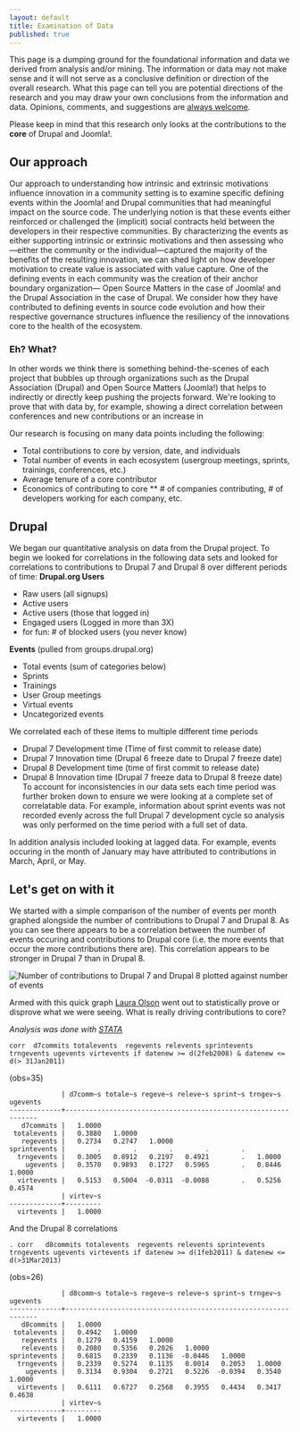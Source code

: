 ```yaml
---
layout: default
title: Examination of Data
published: true
---
```

This page is a dumping ground for the foundational information and data we derived from analysis and/or mining. The information or data may not make sense and it will not serve as a conclusive definition or direction of the overall research. What this page can tell you are potential directions of the research and you may draw your own conclusions from the information and data. Opinions, comments, and suggestions are [always welcome](/contact "Contact Form"). 

Please keep in mind that this research only looks at the contributions to the **core** of Drupal and Joomla!.

Our approach
------------------
Our approach to understanding how intrinsic and extrinsic motivations influence innovation in a community setting is to examine specific defining events within the Joomla! and Drupal communities that had meaningful impact on the source code. The underlying notion is that these events either reinforced or challenged the (implicit) social contracts held between the developers in their respective communities. By characterizing the events as either supporting intrinsic or extrinsic motivations and then assessing who—either the community or the individual—captured the majority of the benefits of the resulting innovation, we can shed light on how developer motivation to create value is associated with value capture. One of the defining events in each community was the creation of their anchor boundary organization— Open Source Matters in the case of Joomla! and the Drupal Association in the case of Drupal. We consider how they have contributed to defining events in source code evolution and how their respective governance structures influence the resiliency of the innovations core to the health of the ecosystem.

### Eh? What?
In other words we think there is something behind-the-scenes of each project that bubbles up through organizations such as the Drupal Association (Drupal) and Open Source Matters (Joomla!) that helps to indirectly or directly keep pushing the projects forward. We're looking to prove that with data by, for example, showing a direct correlation between conferences and new contributions or an increase in 

Our research is focusing on many data points including the following:
* Total contributions to core by version, date, and individuals
* Total number of events in each ecosystem (usergroup meetings, sprints, trainings, conferences, etc.)
* Average tenure of a core contributor  
* Economics of contributing to core
** # of companies contributing, # of developers working for each company, etc. 


## Drupal
We began our quantitative analysis on data from the Drupal project. To begin we looked for correlations in the following data sets and looked for correlations to contributions to Drupal 7 and Drupal 8 over different periods of time: 
**Drupal.org Users**
* Raw users (all signups)
* Active users 
* Active users (those that logged in)
* Engaged users (Logged in more than 3X)
* for fun: # of blocked users (you never know)

**Events** (pulled from groups.drupal.org)
* Total events (sum of categories below)
* Sprints
* Trainings
* User Group meetings
* Virtual events
* Uncategorized events 

We correlated each of these items to multiple different time periods
* Drupal 7 Development time (Time of first commit to release date)
* Drupal 7 Innovation time  (Drupal 6 freeze date to Drupal 7 freeze date)
* Drupal 8 Development time (time of first commit to release date)
* Drupal 8 Innovation time  (Drupal 7 freeze data to Drupal 8 freeze date)
To account for inconsistencies in our data sets each time period was further broken down to ensure we were looking at a complete set of correlatable data. For example, information about sprint events was not recorded evenly across the full Drupal 7 development cycle so analysis was only performed on the time period with a full set of data. 

In addition analysis included looking at lagged data. For example, events occuring in the month of January may have attributed to contributions in March, April, or May. 


## Let's get on with it
We started with a simple comparison of the number of events per month graphed alongside the number of contributions to Drupal 7 and Drupal 8. As you can see there appears to be a correlation between the number of events occuring and contributions to Drupal core (i.e. the more events that occur the more contributions there are). This correlation appears to be stronger in Drupal 7 than in Drupal 8. 

![Number of contributions to Drupal 7 and Drupal 8 plotted against number of events](http://jredding.github.io/new-site/research/images/D7_D8_Events.png "Innovation Grid")


Armed with this quick graph [Laura Olson](www.linkedin.com/pub/laura-olson/7/337/296) went out to statistically prove or disprove what we were seeing. What is really driving contributions to core? 

*Analysis was done with [STATA](http://www.stata.com/)*

    corr  d7commits totalevents  regevents relevents sprintevents trngevents ugevents virtevents if datenew >= d(2feb2008) & datenew <= d(> 31Jan2011)
(obs=35)

                 | d7comm~s totale~s regeve~s releve~s sprint~s trngev~s ugevents
    -------------+---------------------------------------------------------------
       d7commits |   1.0000
     totalevents |   0.3880   1.0000
       regevents |   0.2734   0.2747   1.0000
    sprintevents |        .        .        .        .        .
      trngevents |   0.3005   0.8912   0.2197   0.4921        .   1.0000
        ugevents |   0.3570   0.9893   0.1727   0.5965        .   0.8446   1.0000
      virtevents |   0.5153   0.5004  -0.0311  -0.0088        .   0.5256   0.4574
                 | virtev~s
    -------------+---------
      virtevents |   1.0000


And the Drupal 8 correlations 

    . corr   d8commits totalevents  regevents relevents sprintevents trngevents ugevents virtevents if datenew >= d(1feb2011) & datenew <= d(>31Mar2013)

(obs=26)

                 | d8comm~s totale~s regeve~s releve~s sprint~s trngev~s ugevents
    -------------+---------------------------------------------------------------
       d8commits |   1.0000
     totalevents |   0.4942   1.0000
       regevents |   0.1279   0.4159   1.0000
       relevents |   0.2080   0.5356   0.2026   1.0000
    sprintevents |   0.6815   0.2339   0.1136  -0.0446   1.0000
      trngevents |   0.2339   0.5274   0.1135   0.0014   0.2053   1.0000
        ugevents |   0.3134   0.9304   0.2721   0.5226  -0.0394   0.3540   1.0000
      virtevents |   0.6111   0.6727   0.2568   0.3955   0.4434   0.3417   0.4638
                 | virtev~s
    -------------+---------
      virtevents |   1.0000


